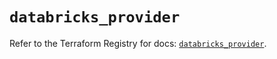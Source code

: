 # `databricks_provider`

Refer to the Terraform Registry for docs: [`databricks_provider`](https://registry.terraform.io/providers/databricks/databricks/1.42.0/docs/resources/provider).
